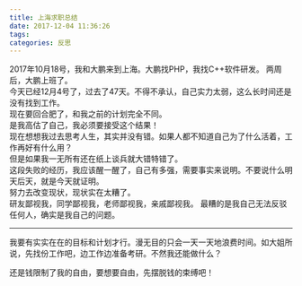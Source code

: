 ```yaml
---
title: 上海求职总结
date: 2017-12-04 11:36:26
tags:
categories: 反思
---
```


2017年10月18号，我和大鹏来到上海。大鹏找PHP，我找C++软件研发。
两周后，大鹏上班了。  
今天已经12月4号了，过去了47天。不得不承认，自己实力太弱，这么长时间还是没有找到工作。    
现在要回合肥了，和我之前的计划完全不同。  
是我高估了自己，我必须要接受这个结果！  
现在想想我过去思考人生，其实并没有错。如果人都不知道自己为了什么活着，工作再好有什么用？  
但是如果我一无所有还在纸上谈兵就大错特错了。  
这段失败的经历，我应该醒一醒了，自己有多强，需要事实来说明。不要说什么明天后天，就是今天就证明。  
努力去改变现状，现状实在太糟了。  
研友鄙视我，同学鄙视我，老师鄙视我，亲戚鄙视我。
最糟的是我自己无法反驳任何人，确实是我自己的问题。

----

我要有实实在在的目标和计划才行。漫无目的只会一天一天地浪费时间。如大姐所说，先找份工作吧，边工作边准备考研。不然我还能做什么？    


还是钱限制了我的自由，要想要自由，先摆脱钱的束缚吧！
